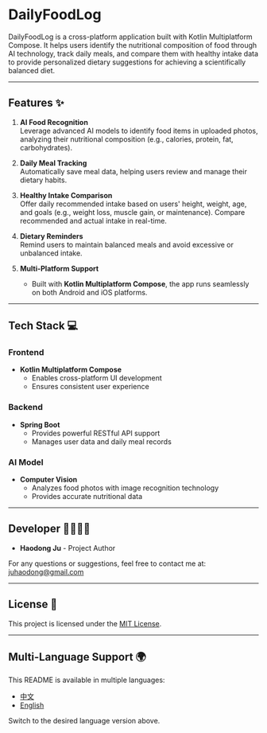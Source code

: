 # DailyFoodLog

DailyFoodLog is a cross-platform application built with Kotlin Multiplatform Compose. It helps users identify the nutritional composition of food through AI technology, track daily meals, and compare them with healthy intake data to provide personalized dietary suggestions for achieving a scientifically balanced diet.

---

## Features ✨

1. **AI Food Recognition**  
   Leverage advanced AI models to identify food items in uploaded photos, analyzing their nutritional composition (e.g., calories, protein, fat, carbohydrates).

2. **Daily Meal Tracking**  
   Automatically save meal data, helping users review and manage their dietary habits.

3. **Healthy Intake Comparison**  
   Offer daily recommended intake based on users' height, weight, age, and goals (e.g., weight loss, muscle gain, or maintenance). Compare recommended and actual intake in real-time.

4. **Dietary Reminders**  
   Remind users to maintain balanced meals and avoid excessive or unbalanced intake.

5. **Multi-Platform Support**
    - Built with **Kotlin Multiplatform Compose**, the app runs seamlessly on both Android and iOS platforms.

---

## Tech Stack 💻

### Frontend
- **Kotlin Multiplatform Compose**
    - Enables cross-platform UI development
    - Ensures consistent user experience

### Backend
- **Spring Boot**
    - Provides powerful RESTful API support
    - Manages user data and daily meal records

### AI Model
- **Computer Vision**
    - Analyzes food photos with image recognition technology
    - Provides accurate nutritional data

---


## Developer 👩‍💻👨‍💻

- **Haodong Ju** - Project Author

For any questions or suggestions, feel free to contact me at: juhaodong@gmail.com

---

## License 📝

This project is licensed under the [MIT License](LICENSE).

---

## Multi-Language Support 🌍

This README is available in multiple languages:
- [中文](README_ZH.md)
- [English](README.md)

Switch to the desired language version above.
